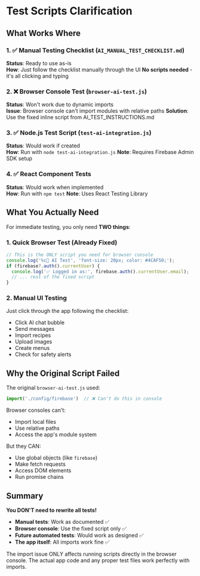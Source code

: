 # Test Scripts Clarification

## What Works Where

### 1. ✅ Manual Testing Checklist (`AI_MANUAL_TEST_CHECKLIST.md`)
**Status**: Ready to use as-is  
**How**: Just follow the checklist manually through the UI
**No scripts needed** - it's all clicking and typing

### 2. ❌ Browser Console Test (`browser-ai-test.js`) 
**Status**: Won't work due to dynamic imports  
**Issue**: Browser console can't import modules with relative paths
**Solution**: Use the fixed inline script from AI_TEST_INSTRUCTIONS.md

### 3. ✅ Node.js Test Script (`test-ai-integration.js`)
**Status**: Would work if created  
**How**: Run with `node test-ai-integration.js`
**Note**: Requires Firebase Admin SDK setup

### 4. ✅ React Component Tests
**Status**: Would work when implemented  
**How**: Run with `npm test`
**Note**: Uses React Testing Library

## What You Actually Need

For immediate testing, you only need **TWO things**:

### 1. Quick Browser Test (Already Fixed)
```javascript
// This is the ONLY script you need for browser console
console.log('%c🧪 AI Test', 'font-size: 20px; color: #4CAF50;');
if (firebase?.auth().currentUser) {
  console.log('✅ Logged in as:', firebase.auth().currentUser.email);
  // ... rest of the fixed script
}
```

### 2. Manual UI Testing
Just click through the app following the checklist:
- Click AI chat bubble
- Send messages
- Import recipes
- Upload images
- Create menus
- Check for safety alerts

## Why the Original Script Failed

The original `browser-ai-test.js` used:
```javascript
import('./config/firebase')  // ❌ Can't do this in console
```

Browser consoles can't:
- Import local files
- Use relative paths
- Access the app's module system

But they CAN:
- Use global objects (like `firebase`)
- Make fetch requests
- Access DOM elements
- Run promise chains

## Summary

**You DON'T need to rewrite all tests!**

- **Manual tests**: Work as documented ✅
- **Browser console**: Use the fixed script only ✅
- **Future automated tests**: Would work as designed ✅
- **The app itself**: All imports work fine ✅

The import issue ONLY affects running scripts directly in the browser console. The actual app code and any proper test files work perfectly with imports.
